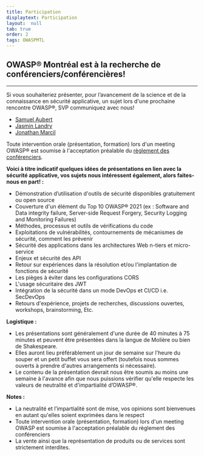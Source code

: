 ```yaml
---
title: Participation
displaytext: Participation
layout:  null
tab: true
order: 2
tags: OWASPMTL
---
```


## **OWASP® Montréal est à la recherche de conférenciers/conférencières\!**
-------------------------------------------------------------------
Si vous souhaiteriez présenter, pour l’avancement de la science et de la
connaissance en sécurité applicative, un sujet lors d'une prochaine
rencontre OWASP®, SVP communiquez avec nous\!

- [Samuel Aubert](mailto:samuel.aubert@owasp.org)
- [Jasmin Landry](mailto:jasmin.landry@owasp.org)
- [Jonathan Marcil](mailto:jonathan.marcil@owasp.org)

Toute intervention orale
(présentation, formation) lors d'un meeting OWASP® est soumise à
l'acceptation préalable du [règlement des
conférenciers](https://owasp.org/www-policy/legal/speaker-agreement).


**Voici à titre indicatif quelques idées de présentations en lien avec
la sécurité applicative, vos sujets nous intéressent également, alors
faites-nous en part\! :**

  - Démonstration d’utilisation d'outils de sécurité disponibles gratuitement ou open source
  - Couverture d'un élément du Top 10 OWASP® 2021 (ex : Software and Data integrity failure, Server-side Request Forgery, Security Logging and Monitoring Failures)
  - Méthodes, processus et outils de vérifications du code
  - Exploitations de vulnérabilités, contournements de mécanismes de sécurité, comment les prévenir
  - Sécurité des applications dans les architectures Web n-tiers et micro-service
  - Enjeux et sécurité des API
  - Retour sur expériences dans la résolution et/ou l'implantation de fonctions de sécurité
  - Les pièges à éviter dans les configurations CORS
  - L'usage sécuritaire des JWT
  - Intégration de la sécurité dans un mode DevOps et CI/CD i.e. SecDevOps
  - Retours d'expérience, projets de recherches, discussions ouvertes, workshops, brainstorming, Etc.

**Logistique :**

  - Les présentations sont généralement d'une durée de 40 minutes à 75 minutes et peuvent être présentées dans la langue de Molière ou bien de Shakespeare.
  - Elles auront lieu préférablement un jour de semaine sur l'heure du souper et un petit buffet vous sera offert (toutefois nous sommes ouverts à prendre d'autres arrangements si nécessaire).
  - Le contenu de la présentation devrait nous être soumis au moins une semaine à l'avance afin que nous puissions vérifier qu'elle respecte les valeurs de neutralité et d'impartialité d’OWASP®.

**Notes :**

  - La neutralité et l’impartialité sont de mise, vos opinions sont
    bienvenues en autant qu'elles soient exprimées dans le respect
  - Toute intervention orale (présentation, formation) lors d'un meeting
    OWASP est soumise à l'acceptation préalable du règlement des
    conférenciers
  - La vente ainsi que la représentation de produits ou de services sont strictement interdites.
<br>
<br>
